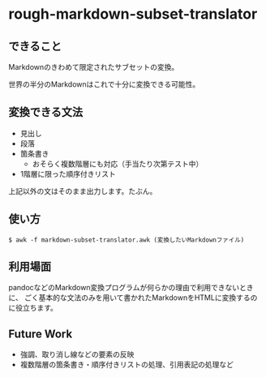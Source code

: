 # rough-markdown-subset-translator

## できること

Markdownのきわめて限定されたサブセットの変換。

世界の半分のMarkdownはこれで十分に変換できる可能性。

## 変換できる文法

- 見出し
- 段落
- 箇条書き
    - おそらく複数階層にも対応（手当たり次第テスト中）
- 1階層に限った順序付きリスト

上記以外の文はそのまま出力します。たぶん。

## 使い方

```
$ awk -f markdown-subset-translator.awk (変換したいMarkdownファイル)
```

## 利用場面

pandocなどのMarkdown変換プログラムが何らかの理由で利用できないときに、
ごく基本的な文法のみを用いて書かれたMarkdownをHTMLに変換するのに役立ちます。

## Future Work

- 強調、取り消し線などの要素の反映
- 複数階層の箇条書き・順序付きリストの処理、引用表記の処理など

